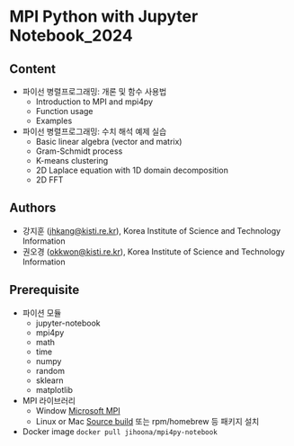 # MPI Python with Jupyter Notebook_2024

## Content
- 파이선 병렬프로그래밍: 개론 및 함수 사용법
  - Introduction to MPI and mpi4py
  - Function usage
  - Examples
- 파이선 병렬프로그래밍: 수치 해석 예제 실습
  - Basic linear algebra (vector and matrix)
  - Gram-Schmidt process
  - K-means clustering
  - 2D Laplace equation with 1D domain decomposition
  - 2D FFT

## Authors
- 강지훈 (jhkang@kisti.re.kr), Korea Institute of Science and Technology Information
- 권오경 (okkwon@kisti.re.kr), Korea Institute of Science and Technology Information

## Prerequisite
- 파이션 모듈
  - jupyter-notebook
  - mpi4py
  - math
  - time
  - numpy
  - random
  - sklearn
  - matplotlib
- MPI 라이브러리
  - Window
    [Microsoft MPI](https://www.microsoft.com/en-us/download/details.aspx?id=105289)
  - Linux or Mac
    [Source build](https://mpi4py.readthedocs.io/en/stable/appendix.html#building-mpi) 또는 rpm/homebrew 등 패키지 설치 
- Docker image
  `docker pull jihoona/mpi4py-notebook`
